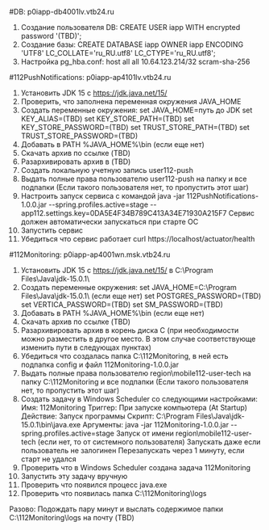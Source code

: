 #DB: p0iapp-db4001lv.vtb24.ru
1. Создание пользователя DB:
CREATE USER iapp WITH encrypted password '(TBD)';
2. Создание базы:
CREATE DATABASE iapp OWNER iapp ENCODING 'UTF8' LC_COLLATE='ru_RU.utf8' LC_CTYPE='ru_RU.utf8';
3. Настройка pg_hba.conf:
host    all             all             10.64.123.214/32            scram-sha-256

#112PushNotifications: p0iapp-ap4101lv.vtb24.ru
1. Установить JDK 15 с https://jdk.java.net/15/
2. Проверить, что заполнена переменная окружения JAVA_HOME
3. Создать переменные окружения:
	set JAVA_HOME=путь до JDK
	set KEY_ALIAS=(TBD)
	set KEY_STORE_PATH=(TBD)
	set KEY_STORE_PASSWORD=(TBD)
	set TRUST_STORE_PATH=(TBD)
	set TRUST_STORE_PASSWORD=(TBD)
4. Добавать в PATH %JAVA_HOME%\bin (если еще нет)
5. Скачать архив по ссылке (TBD)
6. Разархивировать архив в (TBD)
7. Создать локальную учетную запись user112-push
8. Выдать полные права пользователю user112-push на папку и все подпапки (Если такого пользователя нет, то пропустить этот шаг)
9. Настроить запуск сервиса с командой java -jar 112PushNotifications-1.0.0.jar --spring.profiles.active=stage --app112.settings.key=0DA5E4F34B789C413A34E71930A215F7
	Сервис должен автоматически запускаться при старте ОС
10. Запустить сервис
11. Убедиться что сервис работает curl https://localhost/actuator/health

#112Monitoring: p0iapp-ap4001wn.msk.vtb24.ru
1. Установить JDK 15 с https://jdk.java.net/15/ в C:\Program Files\Java\jdk-15.0.1\
2. Создать переменные окружения:
	set JAVA_HOME=C:\Program Files\Java\jdk-15.0.1\ (если еще нет)
	set POSTGRES_PASSWORD=(TBD)
	set VERTICA_PASSWORD=(TBD)
	set SM_PASSWORD=(TBD)
4. Добавать в PATH %JAVA_HOME%\bin (если еще нет)
5. Скачать архив по ссылке (TBD)
6. Разархивировать архив в корень диска С (при необходимости можно разместить в другое место. В этом случае соответствующе изменить пути в следующах пунктах)
7. Убедиться что создалась папка C:\112Monitoring, в ней есть подпапка config и файл 112Monitoring-1.0.0.jar
8. Выдать полные права пользователю region\mobile112-user-tech на папку C:\112Monitoring и все подпапки (Если такого пользователя нет, то пропустить этот шаг)
9. Создать задачу в Windows Scheduler со следующими настройками:
	Имя: 112Monitoring
	Триггер: При запуске компьютера (At Startup)
	Действие: Запуск программы
	Скрипт: C:\Program Files\Java\jdk-15.0.1\bin\java.exe 
	Аргументы: java -jar 112Monitoring-1.0.0.jar --spring.profiles.active=stage
	Запуск от имени region\mobile112-user-tech (если нет, то от системного пользователя)
	Запускать даже если пользователь не залогинен
	Перезапускать через 1 минуту, если старт не удался
10. Проверить что в Windows Scheduler создана задача 112Monitoring
11. Запустить эту задачу вручную
12. Проверить что появился процесс java.exe
13. Проверить что появилась папка C:\112Monitoring\logs

Разово: 
Подождать пару минут и выслать содержимое папки C:\112Monitoring\logs на почту (TBD)
